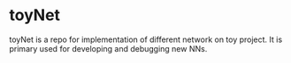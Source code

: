 # toyNet
toyNet is a repo for implementation of different network on toy project. It is primary used for developing and debugging new NNs.
